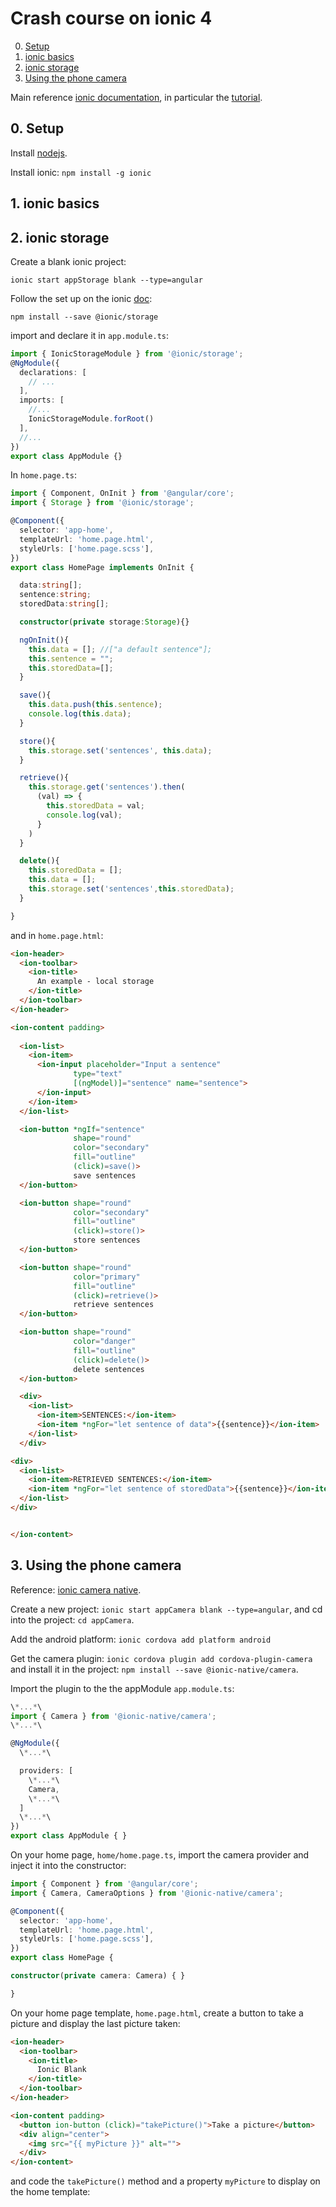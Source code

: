 # Crash course on ionic 4


0. [Setup](#ionicsetup)
1. [ionic basics](#ionicbas)
2. [ionic storage](#ionicstore)
3. [Using the phone camera](#camera)


Main reference [ionic documentation](https://ionicframework.com/docs/), in particular the [tutorial](https://ionicframework.com/docs/intro/tutorial/).

<a name="ionicsetup"></a>
## 0. Setup

Install [nodejs](https://nodejs.org/en/download/).

Install ionic: `npm install -g ionic`


<a name="ionicbas"></a>
## 1. ionic basics

<a name="ionicstore"></a>
## 2. ionic storage

Create a blank ionic project:
```
ionic start appStorage blank --type=angular
```
Follow the set up on the ionic [doc](https://ionicframework.com/docs/storage/):
```
npm install --save @ionic/storage
```
import and declare it in `app.module.ts`:
```ts
import { IonicStorageModule } from '@ionic/storage';
@NgModule({
  declarations: [
    // ...
  ],
  imports: [
    //...
    IonicStorageModule.forRoot()
  ],
  //...
})
export class AppModule {}
```
In `home.page.ts`:
```ts
import { Component, OnInit } from '@angular/core';
import { Storage } from '@ionic/storage';

@Component({
  selector: 'app-home',
  templateUrl: 'home.page.html',
  styleUrls: ['home.page.scss'],
})
export class HomePage implements OnInit {

  data:string[];
  sentence:string;
  storedData:string[];

  constructor(private storage:Storage){}

  ngOnInit(){
    this.data = []; //["a default sentence"];
    this.sentence = "";
    this.storedData=[];
  }

  save(){
    this.data.push(this.sentence);
    console.log(this.data);
  }

  store(){
    this.storage.set('sentences', this.data);
  }

  retrieve(){
    this.storage.get('sentences').then(
      (val) => {
        this.storedData = val;
        console.log(val);
      }
    )
  }

  delete(){
    this.storedData = [];
    this.data = [];
    this.storage.set('sentences',this.storedData);
  }

}

```
and in `home.page.html`:
```html
<ion-header>
  <ion-toolbar>
    <ion-title>
      An example - local storage
    </ion-title>
  </ion-toolbar>
</ion-header>

<ion-content padding>
  
  <ion-list>
    <ion-item>
      <ion-input placeholder="Input a sentence"
              type="text"
              [(ngModel)]="sentence" name="sentence">
      </ion-input>
    </ion-item>
  </ion-list>

  <ion-button *ngIf="sentence"
              shape="round"
              color="secondary"
              fill="outline"
              (click)=save()>
              save sentences
  </ion-button>

  <ion-button shape="round"
              color="secondary"
              fill="outline"
              (click)=store()>
              store sentences
  </ion-button>

  <ion-button shape="round"
              color="primary"
              fill="outline"
              (click)=retrieve()>
              retrieve sentences
  </ion-button>

  <ion-button shape="round"
              color="danger"
              fill="outline"
              (click)=delete()>
              delete sentences
  </ion-button>

  <div>
    <ion-list>
      <ion-item>SENTENCES:</ion-item>
      <ion-item *ngFor="let sentence of data">{{sentence}}</ion-item>
    </ion-list>
  </div>

<div>
  <ion-list>
    <ion-item>RETRIEVED SENTENCES:</ion-item>
    <ion-item *ngFor="let sentence of storedData">{{sentence}}</ion-item>
  </ion-list>
</div>


</ion-content>
```


<a name="camera"></a>
## 3. Using the phone camera

Reference: [ionic camera native](https://ionicframework.com/docs/native/camera/).

Create a new project: `ionic start appCamera blank --type=angular`, and cd into the project: `cd appCamera`.

Add the android platform: `ionic cordova add platform android`

Get the camera plugin: `ionic cordova plugin add cordova-plugin-camera` and install it in the project: `npm install --save @ionic-native/camera`.

Import the plugin to the the appModule `app.module.ts`:
```ts
\*...*\
import { Camera } from '@ionic-native/camera';
\*...*\

@NgModule({
  \*...*\

  providers: [
    \*...*\
    Camera,
    \*...*\
  ]
  \*...*\
})
export class AppModule { }
```

On your home page, `home/home.page.ts`, import the camera provider and inject it into the constructor:
```ts
import { Component } from '@angular/core';
import { Camera, CameraOptions } from '@ionic-native/camera';

@Component({
  selector: 'app-home',
  templateUrl: 'home.page.html',
  styleUrls: ['home.page.scss'],
})
export class HomePage {

constructor(private camera: Camera) { }

}
```

On your home page template, `home.page.html`, create a button to take a picture and display the last picture taken:
```html
<ion-header>
  <ion-toolbar>
    <ion-title>
      Ionic Blank
    </ion-title>
  </ion-toolbar>
</ion-header>

<ion-content padding>
  <button ion-button (click)="takePicture()">Take a picture</button>
  <div align="center">
    <img src="{{ myPicture }}" alt="">
  </div>
</ion-content>

```
and code the `takePicture()` method and a property `myPicture` to display on the home template:
```ts

```

